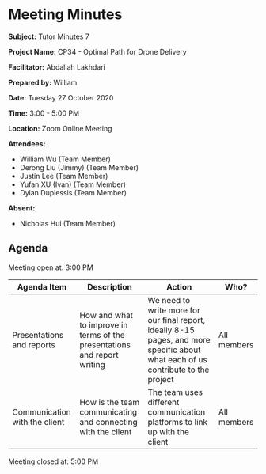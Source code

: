 # Meeting Minutes

**Subject:** Tutor Minutes 7

**Project Name:** CP34 - Optimal Path for Drone Delivery

**Facilitator:** Abdallah Lakhdari

**Prepared by:** William

**Date:** Tuesday 27 October 2020

**Time:** 3:00 - 5:00 PM

**Location:** Zoom Online Meeting

**Attendees:**

* William Wu (Team Member)
* Derong Liu (Jimmy) (Team Member)
* Justin Lee (Team Member)
* Yufan XU (Ivan) (Team Member)
* Dylan Duplessis (Team Member)

**Absent:**

* Nicholas Hui (Team Member)

## Agenda

Meeting open at: 3:00 PM

| Agenda Item | Description | Action | Who? |
| -- | -- | -- | -- |
| Presentations and reports | How and what to improve in terms of the presentations and report writing | We need to write more for our final report, ideally 8-15 pages, and more specific about what each of us contribute to the project | All members |
| Communication with the client | How is the team communicating and connecting with the client | The team uses different communication platforms to link up with the client | All members |

Meeting closed at:  5:00 PM
